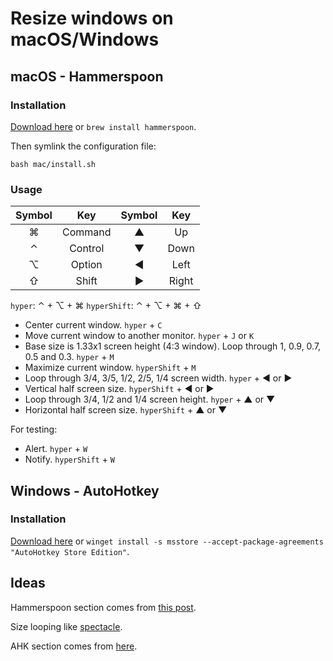 # Resize windows on macOS/Windows

## macOS - Hammerspoon

### Installation

[Download here](https://www.hammerspoon.org) or `brew install hammerspoon`.

Then symlink the configuration file:

```shell
bash mac/install.sh

```

### Usage

| Symbol  |   Key   | Symbol  |  Key  |
|:-------:|:-------:|:-------:|:-----:|
| &#8984; | Command | &#9650; |  Up   |
| &#8963; | Control | &#9660; | Down  |
| &#8997; | Option  | &#9668; | Left  |
| &#8679; |  Shift  | &#9658; | Right |

`hyper`: &#8963; + &#8997; + &#8984; `hyperShift`: &#8963; + &#8997; + &#8984; + &#8679;

* Center current window. `hyper` + `C`
* Move current window to another monitor. `hyper` + `J` or `K`
* Base size is 1.33x1 screen height (4:3 window). Loop through 1, 0.9, 0.7, 0.5 and 0.3. `hyper` +
  `M`
* Maximize current window. `hyperShift` + `M`
* Loop through 3/4, 3/5, 1/2, 2/5, 1/4 screen width. `hyper` + &#9668; or &#9658;
* Vertical half screen size. `hyperShift` + &#9668; or &#9658;
* Loop through 3/4, 1/2 and 1/4 screen height. `hyper` + &#9650; or &#9660;
* Horizontal half screen size. `hyperShift` + &#9650; or &#9660;

For testing:

* Alert. `hyper` + `W`
* Notify. `hyperShift` + `W`

## Windows - AutoHotkey

### Installation

[Download here](https://www.autohotkey.com/) or `winget install -s msstore --accept-package-agreements "AutoHotkey Store Edition"`.


## Ideas

Hammerspoon section comes from [this post](http://songchenwen.com/tech/2015/04/02/hammerspoon-mac-window-manager/).

Size looping like [spectacle](https://www.spectacleapp.com).

AHK section comes from [here](https://github.com/justcla/WindowHotKeys).
